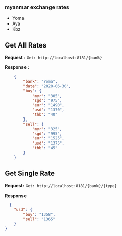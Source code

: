 ### myanmar exchange rates

- Yoma
- Aya
- Kbz

## Get All Rates

**Request :**
`Get: http://localhost:8181/{bank}`

**Response :**
```json
    {
        "bank": "Yoma",
        "date": "2020-06-30",
        "buy": {
            "myr": "305",
            "sgd": "975",
            "eur": "1490",
            "usd": "1370",
            "thb": "40"
        },
        "sell": {
            "myr": "325",
            "sgd": "995",
            "eur": "1525",
            "usd": "1375",
            "thb": "45"
        }
    }
```

## Get Single Rate

**Request:**
`Get: http://localhost:8181/{bank}/{type}`

**Response**
```json
  {
    "usd": {
        "buy": "1358",
        "sell": "1365"
    }
}
```